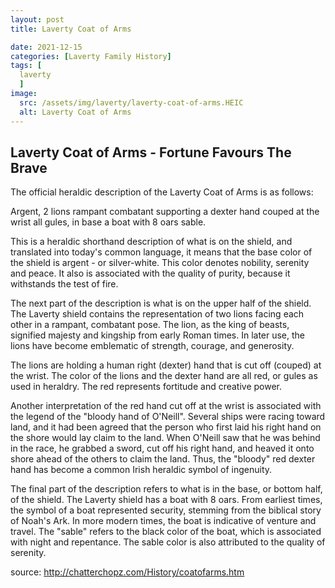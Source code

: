 ```yaml
---
layout: post
title: Laverty Coat of Arms

date: 2021-12-15
categories: [Laverty Family History]
tags: [
  laverty
  ]
image:
  src: /assets/img/laverty/laverty-coat-of-arms.HEIC
  alt: Laverty Coat of Arms
---
```


## Laverty Coat of Arms - Fortune Favours The Brave


The official heraldic description of the Laverty Coat of Arms is as follows:

Argent, 2 lions rampant combatant supporting a dexter hand couped at the wrist all gules,
in base a boat with 8 oars sable.

This is a heraldic shorthand description of what is on the shield, and translated into today's common language, it means that the base color of the shield is argent - or silver-white. This color denotes nobility, serenity and peace. It also is associated with the quality of purity, because it withstands the test of fire.

The next part of the description is what is on the upper half of the shield. The Laverty shield contains the representation of two lions facing each other in a rampant, combatant pose. The lion, as the king of beasts, signified majesty and kingship from early Roman times. In later use, the lions have become emblematic of strength, courage, and generosity.


The lions are holding a human right (dexter) hand that is cut off (couped) at the wrist. The color of the lions and the dexter hand are all red, or gules as used in heraldry. The red represents fortitude and creative power.


Another interpretation of the red hand cut off at the wrist is associated with the legend of the "bloody hand of O'Neill". Several ships were racing toward land, and it had been agreed that the person who first laid his right hand on the shore would lay claim to the land. When O'Neill saw that he was behind in the race, he grabbed a sword, cut off his right hand, and heaved it onto shore ahead of the others to claim the land. Thus, the "bloody" red dexter hand has become a common Irish heraldic symbol of ingenuity.


The final part of the description refers to what is in the base, or bottom half, of the shield. The Laverty shield has a boat with 8 oars. From earliest times, the symbol of a boat represented security, stemming from the biblical story of Noah's Ark. In more modern times, the boat is indicative of venture and travel. The "sable" refers to the black color of the boat, which is associated with night and repentance. The sable color is also attributed to the quality of serenity.

source: http://chatterchopz.com/History/coatofarms.htm